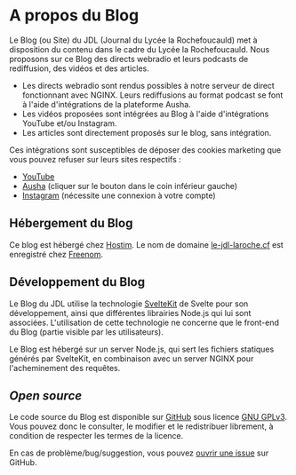 # A propos du Blog

Le Blog (ou Site) du JDL (Journal du Lycée la Rochefoucauld) met à disposition du contenu dans le cadre du Lycée la Rochefoucauld.
Nous proposons sur ce Blog des directs webradio et leurs podcasts de rediffusion, des vidéos et des articles.


- Les directs webradio sont rendus possibles à notre serveur de direct fonctionnant avec NGINX.
Leurs rediffusions au format podcast se font à l'aide d'intégrations de la plateforme Ausha.
- Les vidéos proposées sont intégrées au Blog à l'aide d'intégrations YouTube et/ou Instagram.
- Les articles sont directement proposés sur le blog, sans intégration.

Ces intégrations sont susceptibles de déposer des cookies marketing que vous pouvez refuser sur leurs sites respectifs :

- [YouTube](https://consent.youtube.com/d?continue=https://www.youtube.com/%3Fcbrd%3D1&gl=FR&m=0&pc=yt&hl=fr&src=2)
- [Ausha](https://www.ausha.co/fr/) (cliquer sur le bouton dans le coin inférieur gauche)
- [Instagram](https://www.instagram.com/accounts/cookie_settings/) (nécessite une connexion à votre compte)

## Hébergement du Blog

Ce blog est hébergé chez [Hostim](https://hostim.fr).
Le nom de domaine [le-jdl-laroche.cf](https://le-jdl-laroche.cf) est enregistré chez [Freenom](https://freenom.com).

## Développement du Blog

Le Blog du JDL utilise la technologie [SvelteKit](https://kit.svelte.dev) de Svelte pour son développement, ainsi que différentes librairies Node.js qui lui sont associées. L'utilisation de cette technologie ne concerne que le front-end du Blog (partie visible par les utilisateurs).

Le Blog est hébergé sur un server Node.js, qui sert les fichiers statiques générés par SvelteKit, en combinaison avec un server NGINX pour l'acheminement des requêtes.

## *Open source*

Le code source du Blog est disponible sur [GitHub](/) sous licence [GNU GPLv3](/LICENSE). Vous pouvez donc le consulter, le modifier et le redistribuer librement, à condition de respecter les termes de la licence.

En cas de problème/bug/suggestion, vous pouvez [ouvrir une issue](/issues) sur GitHub.